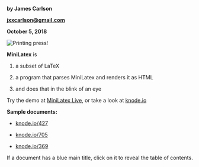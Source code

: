 **by James Carlson**

**jxxcarlson@gmail.com**

**October 5, 2018**

![Printing press!](https://www.psprint.com/sites/default/files/special/opt-bg-img-2.jpg)

**MiniLatex** is

1. a subset of LaTeX

2. a program that parses MiniLatex and renders it as HTML

3. and does that in the blink of an eye

Try the demo at [MiniLatex Live](https://jxxcarlson.github.io/app/miniLatexLive/index.html),
or take a look at [knode.io](https://knode.io)

**Sample documents:**

- [knode.io/427](https://knode.io/427)

- [knode.io/705](https://knode.io/705)

- [knode.io/369](https://knode.io/369)

If a document has a blue main title, click on it to
reveal the table of contents.
